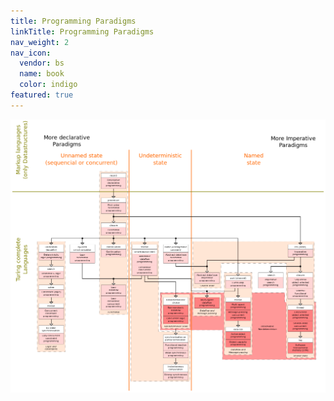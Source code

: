 ```yaml
---
title: Programming Paradigms
linkTitle: Programming Paradigms
nav_weight: 2
nav_icon:
  vendor: bs
  name: book
  color: indigo
featured: true  
---
```

<p align="center"><img src="prg-paradigms.png"></p>
